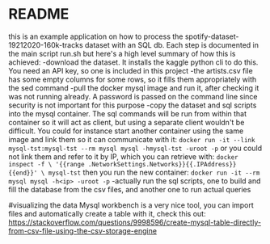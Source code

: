 # README
this is an example application on how to process the spotify-dataset-19212020-160k-tracks dataset with an SQL db. Each step is documented in the main script run.sh but here's a high level summary of how this is achieved:
-download the dataset. It installs the kaggle python cli to do this. You need an API key, so one is included in this project
-the artists.csv file has some empty columns for some rows, so it fills them appropriately with the sed command
-pull the docker mysql image and run it, after checking it was not running already. A password is passed on the command line since security is not important for this purpose
-copy the dataset and sql scripts into the mysql container. The sql commands will be run from within that container so it will act as client, but using a separate client wouldn't be difficult. You could for instance start another container using the same image and link them so it can communicate with it:
`docker run -it --link mysql-tst:mysql-tst --rm mysql mysql -hmysql-tst -uroot -p`
or you could not link them and refer to it by IP, which you can retrieve with:
`docker inspect -f \
'{{range .NetworkSettings.Networks}}{{.IPAddress}}{{end}}' \
mysql-tst`
then you run the new container:
`docker run -it --rm mysql mysql -h<ip> -uroot -p`
-actually run the sql scripts, one to build and fill the database from the csv files, and another one to run actual queries


#visualizing the data
Mysql workbench is a very nice tool, you can import files and automatically create a table with it, check this out: https://stackoverflow.com/questions/9998596/create-mysql-table-directly-from-csv-file-using-the-csv-storage-engine
